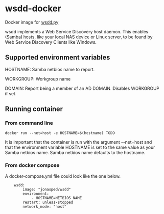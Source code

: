 # wsdd-docker
Docker image for [wsdd.py](https://github.com/christgau/wsdd/)

wsdd implements a Web Service Discovery host daemon. This enables (Samba) hosts, like your local NAS device or Linux server, to be found by Web Service Discovery Clients like Windows.

## Supported environment variables
HOSTNAME: Samba netbios name to report.

WORKGROUP: Workgroup name

DOMAIN: Report being a member of an AD DOMAIN. Disables WORKGROUP if set. 

## Running container
### From command line
```
docker run --net=host -e HOSTNAME=$(hostname) TODO
```

It is important that the container is run with the argument --net=host and that the environment variable HOSTNAME is set to the same value as your Samba netbios name. Samba netbios name defaults to the hostname. 

### From docker compose
A docker-compose.yml file could look like the one below. 
```
    wsdd:
        image: "jonasped/wsdd"
        environment:
            - HOSTNAME=NETBIOS_NAME
        restart: unless-stopped
        network_mode: "host"
```
